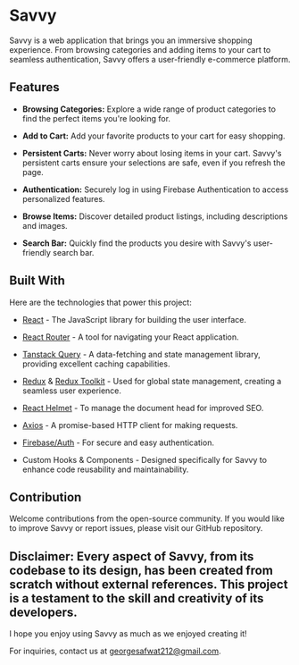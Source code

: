 # Savvy

Savvy is a web application that brings you an immersive shopping experience. From browsing categories and adding items to your cart to seamless authentication, Savvy offers a user-friendly e-commerce platform.

## Features

- **Browsing Categories:** Explore a wide range of product categories to find the perfect items you're looking for.

- **Add to Cart:** Add your favorite products to your cart for easy shopping.

- **Persistent Carts:** Never worry about losing items in your cart. Savvy's persistent carts ensure your selections are safe, even if you refresh the page.

- **Authentication:** Securely log in using Firebase Authentication to access personalized features.

- **Browse Items:** Discover detailed product listings, including descriptions and images.

- **Search Bar:** Quickly find the products you desire with Savvy's user-friendly search bar.

## Built With

Here are the technologies that power this project:

- [React](https://reactjs.org/) - The JavaScript library for building the user interface.

- [React Router](https://reactrouter.com/) - A tool for navigating your React application.

- [Tanstack Query](https://tanstack.com/) - A data-fetching and state management library, providing excellent caching capabilities.

- [Redux](https://redux.js.org/) & [Redux Toolkit](https://redux-toolkit.js.org/) - Used for global state management, creating a seamless user experience.

- [React Helmet](https://github.com/nfl/react-helmet) - To manage the document head for improved SEO.

- [Axios](https://axios-http.com/) - A promise-based HTTP client for making requests.

- [Firebase/Auth](https://firebase.google.com/docs/auth) - For secure and easy authentication.

- Custom Hooks & Components - Designed specifically for Savvy to enhance code reusability and maintainability.

## Contribution
Welcome contributions from the open-source community. If you would like to improve Savvy or report issues, please visit our GitHub repository.

## Disclaimer: Every aspect of Savvy, from its codebase to its design, has been created from scratch without external references. This project is a testament to the skill and creativity of its developers.

I hope you enjoy using Savvy as much as we enjoyed creating it!

For inquiries, contact us at georgesafwat212@gmail.com.
